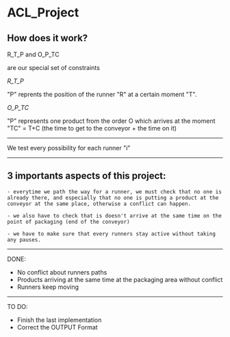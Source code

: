 # ACL_Project

## How does it work?

R_T_P and O_P_TC 

are our special set of constraints 

*R_T_P*

"P" reprents the position of the runner "R" at a certain moment "T".

*O_P_TC*

"P" represents one product from the order O which arrives at the moment "TC" = T+C (the time to get to the conveyor + the time on it)

---

We test every possibility for each runner "i"

---

## 3 importants aspects of this project:

	- everytime we path the way for a runner, we must check that no one is already there, and especially that no one is putting a product at the conveyor at the same place, otherwise a conflict can happen.

	- we also have to check that is doesn't arrive at the same time on the point of packaging (end of the conveyor)

	- we have to make sure that every runners stay active without taking any pauses. 

---

DONE:
- No conflict about runners paths
- Products arriving at the same time at the packaging area without conflict
- Runners keep moving

---

TO DO:
- Finish the last implementation 
- Correct the OUTPUT Format
